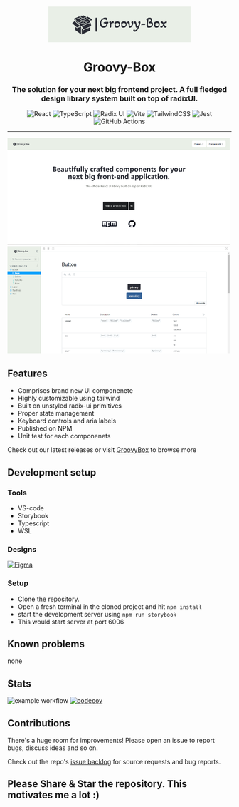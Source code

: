 <div align="center">
    <img src="https://raw.githubusercontent.com/SySagar/Groovy-Box/main/assets/logo.png" href="https://github.com/SySagar/Groovy-Box" width="320" height="80" style="display: block; margin: 0 auto"/>
    <h1>Groovy-Box</h1>
    <h3><p>The solution for your next big frontend project. A full fledged design library system built on top of radixUI.</p></h3>

![React](https://img.shields.io/badge/react-%2320232a.svg?style=for-the-badge&logo=react&logoColor=%2361DAFB)
![TypeScript](https://img.shields.io/badge/typescript-%23007ACC.svg?style=for-the-badge&logo=typescript&logoColor=white)
![Radix UI](https://img.shields.io/badge/radix%20ui-161618.svg?style=for-the-badge&logo=radix-ui&logoColor=white)
![Vite](https://img.shields.io/badge/vite-%23646CFF.svg?style=for-the-badge&logo=vite&logoColor=white)
![TailwindCSS](https://img.shields.io/badge/tailwindcss-%2338B2AC.svg?style=for-the-badge&logo=tailwind-css&logoColor=white)
![Jest](https://img.shields.io/badge/-jest-%23C21325?style=for-the-badge&logo=jest&logoColor=white)
![GitHub Actions](https://img.shields.io/badge/github%20actions-%232671E5.svg?style=for-the-badge&logo=githubactions&logoColor=white)

</div>

---

<p>
   <img src="https://raw.githubusercontent.com/SySagar/Groovy-Box/main/assets/Capture.PNG" width="500" height="240" />
<img src="https://raw.githubusercontent.com/SySagar/Groovy-Box/main/assets/Capture2.PNG" width="500" height="240" />
</p>

## Features
- Comprises brand new UI componenete
- Highly customizable using tailwind
- Built on unstyled radix-ui primitives
- Proper state management
- Keyboard controls and aria labels
- Published on NPM
- Unit test for each componenets


Check out our latest releases or visit [GroovyBox](https://groovy-box.soumyasagar.in/) to browse more

## Development setup
### Tools
- VS-code
- Storybook
- Typescript
- WSL

### Designs

<a href="https://www.figma.com/file/xSPncVLJ2zWhIA3UwC9mK6/Untitled?type=design&node-id=1-6&mode=design&t=PbidxKEaRcHaV6le-0">
  <img src="https://img.shields.io/badge/figma-%23F24E1E.svg?style=for-the-badge&logo=figma&logoColor=white" alt="Figma">
</a>


### Setup
- Clone the repository.
- Open a fresh terminal in the cloned project and hit `npm install`
- start the development server using `npm run storybook`
- This would start server at port 6006

## Known problems
none

## Stats
<div style={{display:"flex"}}>    
    
![example workflow](https://github.com/SySagar/Groovy-Box/actions/workflows/build_and_publish.yml/badge.svg)
[![codecov](https://codecov.io/gh/SySagar/Groovy-Box/branch/dev/graph/badge.svg?token=SW96J1IZIQ)](https://codecov.io/gh/SySagar/Groovy-Box)
</div>

## Contributions
There's a huge room for improvements! Please open an issue to report bugs, discuss ideas and so on.

Check out the repo's [issue backlog](https://github.com/SySagar/Groovy-Box/issues) for source requests and bug reports.


## Please Share & Star the repository. This motivates me a lot :)
